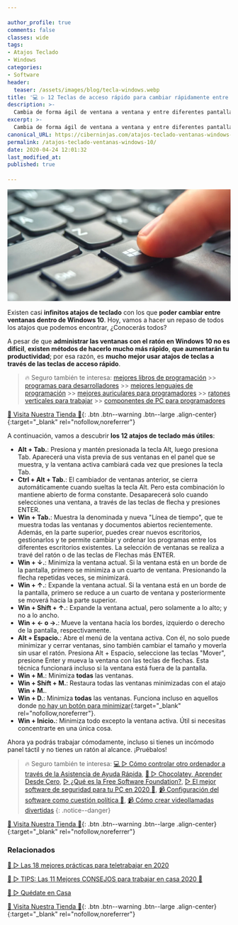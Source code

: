 ```yaml
---

author_profile: true
comments: false
classes: wide
tags:
- Atajos Teclado
- Windows
categories:
- Software
header:
  teaser: /assets/images/blog/tecla-windows.webp
title: '💻 ▷ 12 Teclas de acceso rápido para cambiar rápidamente entre ventanas de Windows'
description: >-
  Cambia de forma ágil de ventana a ventana y entre diferentes pantallas de Windows 10.
excerpt: >-
  Cambia de forma ágil de ventana a ventana y entre diferentes pantallas de Windows 10.
canonical_URL: https://ciberninjas.com/atajos-teclado-ventanas-windows-10/
permalink: /atajos-teclado-ventanas-windows-10/
date: 2020-04-24 12:01:32
last_modified_at: 
published: true

---
```


![Cambia de forma ágil de ventana a ventana y entre diferentes pantallas de Windows 10](/assets/images/blog/tecla-windows.webp "Cambia de forma ágil de ventana a ventana y entre diferentes pantallas de Windows 10")

Existen casi **infinitos atajos de teclado** con los que **poder cambiar entre ventanas dentro de Windows 10**. Hoy, vamos a hacer un repaso de todos los atajos que podemos encontrar, ¿Conocerás todos?

A pesar de que **administrar las ventanas con el ratón en Windows 10 no es difícil**, **existen métodos de hacerlo mucho más rápido**, **que aumentarán tu productividad**; por esa razón, es **mucho mejor usar atajos de teclas a través de las teclas de acceso rápido**.

> 🔥 Seguro también te interesa: [mejores libros de programación](/programar/) >> [programas para desarrolladores](/mejores-sistemas-operativos-para-hackear/) >> [mejores lenguajes de programación](/15-mejores-lenguajes-programacion/) >> [mejores auriculares para programadores](/auriculares-dise%C3%B1o/) >> [ratones verticales para trabajar](/teclados-ratones-dise%C3%B1o/) >> [componentes de PC para programadores](/ordenadores-componentes/)

[🎁 Visita Nuestra Tienda 🎁](https://www.amazon.es/shop/cibercursos){: .btn .btn--warning .btn--large .align-center}{:target="_blank" rel="nofollow,noreferrer"}

A continuación, vamos a descubrir **los 12 atajos de teclado más útiles**:

- **Alt + Tab.**: Presiona y mantén presionada la tecla Alt, luego presiona Tab. Aparecerá una vista previa de sus ventanas en el panel que se muestra, y la ventana activa cambiará cada vez que presiones la tecla Tab.
- **Ctrl + Alt + Tab.**: El cambiador de ventanas anterior, se cierra automáticamente cuando sueltas la tecla Alt. Pero esta combinación lo mantiene abierto de forma constante. Desaparecerá solo cuando selecciones una ventana, a través de las teclas de flecha y presiones ENTER.
- **Win + Tab.**: Muestra la denominada y nueva "Línea de tiempo", que te muestra todas las ventanas y documentos abiertos recientemente. Además, en la parte superior, puedes crear nuevos escritorios, gestionarlos y te permite cambiar y ordenar los programas entre los diferentes escritorios existentes. La selección de ventanas se realiza a travé del ratón o de las teclas de Flechas más ENTER.
- **Win + ↓.**: Minimiza la ventana actual. Si la ventana está en un borde de la pantalla, primero se minimiza a un cuarto de ventana. Presionando la flecha repetidas veces, se minimizará.
- **Win + ↑.**: Expande la ventana actual. Si la ventana está en un borde de la pantalla, primero se reduce a un cuarto de ventana y posteriormente se moverá hacia la parte superior.
- **Win + Shift + ↑.**: Expande la ventana actual, pero solamente a lo alto; y no a lo ancho.
- **Win + ← o →.**: Mueve la ventana hacía los bordes, izquierdo o derecho de la pantalla, respectivamente.
- **Alt + Espacio.**: Abre el menú de la ventana activa. Con él, no solo puede minimizar y cerrar ventanas, sino también cambiar el tamaño y moverla sin usar el ratón. Presiona Alt + Espacio, seleccione las teclas "Mover", presione Enter y mueva la ventana con las teclas de flechas. Esta técnica funcionará incluso si la ventana está fuera de la pantalla.
- **Win + M.**: Minimiza **todas** las ventanas.
- **Win + Shift + M.**: Restaura todas las ventanas minimizadas con el atajo **Win + M.**.
- **Win + D.**: Minimiza **todas** las ventanas. Funciona incluso en aquellos donde [no hay un botón para minimizar](https://devblogs.microsoft.com/oldnewthing/20040527-00/?p=39153){:target="_blank" rel="nofollow,noreferrer"}.
- **Win + Inicio.**: Minimiza todo excepto la ventana activa. Útil si necesitas concentrarte en una única cosa.

Ahora ya podrás trabajar cómodamente, incluso si tienes un incómodo panel táctil y no tienes un ratón al alcance. ¡Pruébalos!

> 🔥 Seguro también te interesa: [💻 ▷ Cómo controlar otro ordenador a través de la Asistencia de Ayuda Rápida](/ayuda-control-remoto-windows-10/), [🍫 ▷ Chocolatey, Aprender Desde Cero](/chocolatey/), [▷ ¿Qué es la Free Software Foundation?](/que-es-free-software-foundation/), [▷ El mejor software de seguridad para tu PC en 2020 🔐](/el-mejor-software-de-seguridad-para-tu-pc/), [📹 Configuración del software como cuestión política 🔐](/ciberseguridad-comparecencia-congreso/), [📹 Cómo crear videollamadas divertidas](/cómo-tener-conversaciones-divertidas-zoom/)
{: .notice--danger}

[🎁 Visita Nuestra Tienda 🎁](https://www.amazon.es/shop/cibercursos){: .btn .btn--warning .btn--large .align-center}{:target="_blank" rel="nofollow,noreferrer"}

### Relacionados

[🥇 ▷ Las 18 mejores prácticas para teletrabajar en 2020](/mejores-practicas-trabajar-desde-casa/)

[🥇 ▷ TIPS: Las 11 Mejores CONSEJOS para trabajar en casa 2020 🏡](/mejores-consejos-trabajar-desde-casa/)

[🥇 ▷ Quédate en Casa](/alternativas-culturales-combatir-coronavirus/)

[🎁 Visita Nuestra Tienda 🎁](https://www.amazon.es/shop/cibercursos){: .btn .btn--warning .btn--large .align-center}{:target="_blank" rel="nofollow,noreferrer"}